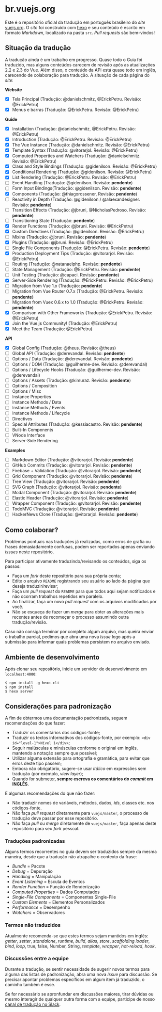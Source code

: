 # br.vuejs.org

Este é o repositório oficial da tradução em português brasileiro do _site_ [vuejs.org](http://www.vuejs.org/). O _site_ foi construído com [hexo](http://hexo.io/) e seu conteúdo é escrito em formato _Markdown_, localizado na pasta `src`. _Pull requests_ são bem-vindos!

## Situação da tradução

A tradução ainda é um trabalho em progresso. Quase todo o Guia foi traduzido, mas alguns conteúdos carecem de revisão após as atualizações 2.2 e 2.3 do Vue. Além disso, o conteúdo da API está quase todo em inglês, carecendo de colaboração para tradução. A situação de cada página do _site_:

**Website**
- [x] Tela Principal (Tradução: @danielschmitz, @ErickPetru. Revisão: @ErickPetru)
- [x] Menus e barras (Tradução: @ErickPetru. Revisão: @ErickPetru)

**Guide**
- [X] Installation (Tradução: @danielschmitz, @ErickPetru. Revisão: @ErickPetru)
- [X] Introduction (Tradução: @ErickPetru. Revisão: @ErickPetru)
- [X] The Vue Instance (Tradução: @danielschmitz. Revisão: @ErickPetru)
- [X] Template Syntax (Tradução: @vitorarjol. Revisão: @ErickPetru)
- [X] Computed Properties and Watchers (Tradução: @danielschmitz. Revisão: @ErickPetru)
- [X] Class and Style Bindings (Tradução: @gidenilson. Revisão: @ErickPetru)
- [X] Conditional Rendering (Tradução: @gidenilson. Revisão: @ErickPetru)
- [X] List Rendering (Tradução: @ErickPetru. Revisão: @ErickPetru)
- [ ] Event Handling (Tradução: @gidenilson. Revisão: **pendente**)
- [ ] Form Input Bindings(Tradução: @gidenilson. Revisão: **pendente**)
- [X] Components (Tradução: @thiagorossener, Revisão: **pendente**)
- [ ] Reactivity in Depth (Tradução: @gidenilson / @alaexandesigner. Revisão: **pendente**)
- [ ] Transition Effects (Tradução: @jbruni, @NicholasPedroso. Revisão: **pendente**)
- [ ] Transitioning State (Tradução: **pendente**)
- [X] Render Functions (Tradução: @jbruni. Revisão: @ErickPetru)
- [X] Custom Directives (Tradução: @gidenilson. Revisão: @ErickPetru)
- [ ] Mixins (Tradução: @jbruni. Revisão: **pendente**)
- [x] Plugins (Tradução: @jbruni. Revisão: @ErickPetru)
- [ ] Single File Components (Tradução: @ErickPetru. Revisão: **pendente**)
- [X] Production Deployment Tips (Tradução: @vitorarjol. Revisão: @ErickPetru)
- [ ] Routing (Tradução: @natanaelphp. Revisão: **pendente**)
- [ ] State Management (Tradução: @ErickPetru. Revisão: **pendente**)
- [ ] Unit Testing (Tradução: @capaci. Revisão: **pendente**)
- [X] Server-Side Rendering (Tradução: @ErickPetru. Revisão: @ErickPetru)
- [ ] Migration from Vue 1.x (Tradução: **pendente**)
- [ ] Migration from Vue Router 0.7.x (Tradução: @ErickPetru. Revisão: **pendente**)
- [ ] Migration from Vuex 0.6.x to 1.0 (Tradução: @ErickPetru. Revisão: **pendente**)
- [X] Comparison with Other Frameworks (Tradução: @ErickPetru. Revisão: @ErickPetru)
- [X] Join the Vue.js Community! (Tradução: @ErickPetru)
- [X] Meet the Team (Tradução: @ErickPetru)

**API**
- [x] Global Config (Tradução: @theus. Revisão: @theus)
- [ ] Global API (Tradução: @derevandal. Revisão: **pendente**)
- [ ] Options / Data (Tradução: @derevandal. Revisão: **pendente**)
- [ ] Options / DOM (Tradução: @guilherme-dev. Revisão: @derevandal)
- [ ] Options / Lifecycle Hooks (Tradução: @guilherme-dev. Revisão: @derevandal)
- [ ] Options / Assets (Tradução: @kimuraz. Revisão: **pendente**)
- [ ] Options / Composition
- [ ] Options / Misc
- [ ] Instance Properties
- [ ] Instance Methods / Data
- [ ] Instance Methods / Events
- [ ] Instance Methods / Lifecycle
- [ ] Directives
- [ ] Special Attributes (Tradução: @kessiacastro. Revisão: **pendente**)
- [ ] Built-In Components
- [ ] VNode Interface
- [ ] Server-Side Rendering

**Examples**
- [ ] Markdown Editor (Tradução: @vitorarjol. Revisão: **pendente**)
- [ ] GitHub Commits (Tradução: @vitorarjol. Revisão: **pendente**)
- [ ] Firebase + Validation (Tradução: @vitorarjol. Revisão: **pendente**)
- [ ] Grid Component (Tradução: @vitorarjol. Revisão: **pendente**)
- [ ] Tree View (Tradução: @vitorarjol. Revisão: **pendente**)
- [ ] SVG Graph (Tradução: @vitorarjol. Revisão: **pendente**)
- [ ] Modal Component (Tradução: @vitorarjol. Revisão: **pendente**)
- [ ] Elastic Header (Tradução: @vitorarjol. Revisão: **pendente**)
- [ ] Wrapper Component (Tradução: @vitorarjol. Revisão: **pendente**)
- [ ] TodoMVC (Tradução: @vitorarjol. Revisão: **pendente**)
- [ ] HackerNews Clone (Tradução: @vitorarjol. Revisão: **pendente**)

## Como colaborar?

Problemas pontuais nas traduções já realizadas, como erros de grafia ou frases demasiadamente confusas, podem ser reportados apenas enviando *issues* neste repositório.

Para participar ativamente traduzindo/revisando os conteúdos, siga os passos:

- Faça um _fork_ deste repositório para sua própria conta;
- Edite o arquivo `README` registrando seu usuário ao lado da página que deseja traduzir/revisar;
- Faça um _pull request_ do `README` para que todos aqui sejam notificados e não ocorram trabalhos repetidos em paralelo.
- Ao finalizar, faça um novo _pull request_ com os arquivos modificados por você.
- Não se esqueça de fazer um _merge_ para obter as alterações mais recentes antes de recomeçar o processo assumindo outra tradução/revisão.

Caso não consiga terminar por completo algum arquivo, mas queira enviar o trabalho parcial, pedimos que abra uma nova _Issue_ logo após a submissão para informar quais problemas persistem no arquivo enviado.

## Ambiente de desenvolvimento

Após clonar seu repositório, inicie um servidor de desenvolvimento em `localhost:4000`:

```
$ npm install -g hexo-cli
$ npm install
$ hexo server
```

## Considerações para padronização

A fim de obtermos uma documentação padronizada, seguem recomendações do que fazer:

- Traduzir os comentários dos códigos-fonte;
- Traduzir os textos informativos dos códigos-fonte, por exemplo: `<div id="level-1">Nível 1</div>`;
- Seguir maiúsculas e minúsculas conforme o original em inglês, mantendo a notação sempre que possível;
- Utilizar alguma extensão para ortografia e gramática, para evitar que erros deste tipo passem;
- Embora não obrigatório, sugere-se usar _itálico_ em expressões sem tradução (por exemplo, _view layer_);
- Quando for submeter, **sempre escreva os comentários do _commit_ em INGLÊS**.

E algumas recomendações do que não fazer:

- Não traduzir nomes de variáveis, métodos, dados, _ids_, classes etc. nos códigos-fonte.
- Não faça _pull request_ diretamente para `vuejs/master`, o processo de tradução deve passar por esse repositório.
- Não faça _pull_ ou _merge_ diretamente de `vuejs/master`, faça apenas deste repositório para seu _fork_ pessoal.

### Traduções padronizadas

Alguns termos recorrentes no guia devem ser traduzidos sempre da mesma maneira, desde que a tradução não atrapalhe o contexto da frase:

- *Bundle* = Pacote
- *Debug* = Depuração
- *Handling* = Manipulação
- *Event Listening* = Escuta de Eventos
- *Render Function* = Função de Renderização
- *Computed Properties* = Dados Computados
- *Single-File Components* = Componentes Single-File
- *Custom Elements* = Elementos Personalizados
- *Performance* = Desempenho
- *Watchers* = Observadores

### Termos não traduzidos

Atualmente recomenda-se que estes termos sejam mantidos em inglês: _getter_, _setter_, _standalone_, _runtime_, _build_, _alias_, _store_, _scaffolding_ _loader_, _bind_, _loop_, true, false, Number, String, _template_, _wrapper_, _hot-reload_, _hook_.

### Discussões entre a equipe

Durante a tradução, se sentir necessidade de sugerir novos termos para alguma das listas de padronização, abra uma nova _Issue_ para discussão. Se precisar apontar problemas específicos em algum item já traduzido, o caminho também é esse.

Se for necessário se apronfundar em discussões maiores, tirar dúvidas ou mesmo interagir de qualquer outra forma com a equipe, participe de nosso [canal de tradução no Slack](https://vuejs-brasil.slack.com/messages/traducao).
